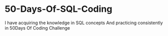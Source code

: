 # 50-Days-Of-SQL-Coding
I have acquiring the knowledge in SQL concepts And practicing consistently in 50Days Of Coding Challenge
